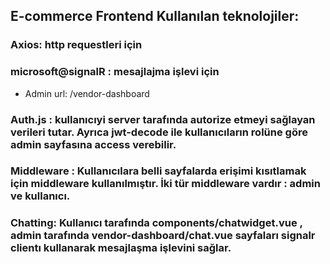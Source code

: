 ## E-commerce Frontend Kullanılan teknolojiler:
### Axios: http requestleri için
### microsoft@signalR : mesajlajma işlevi için

- Admin url: /vendor-dashboard
### Auth.js : kullanıcıyi server tarafında autorize etmeyi sağlayan verileri tutar. Ayrıca jwt-decode ile kullanıcıların rolüne göre admin sayfasına access verebilir.
### Middleware : Kullanıcılara belli sayfalarda erişimi kısıtlamak için middleware kullanılmıştır. İki tür middleware vardır : admin ve kullanıcı.
### Chatting: Kullanıcı tarafında components/chatwidget.vue , admin tarafında vendor-dashboard/chat.vue sayfaları signalr clientı kullanarak mesajlaşma işlevini sağlar.
